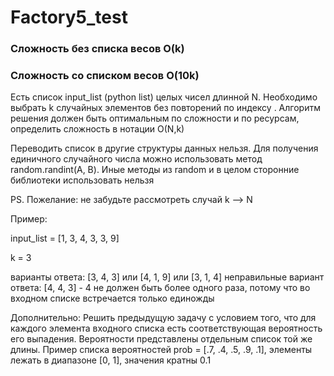 # Factory5_test
### Сложность без списка весов О(k)
### Сложность со списком весов О(10k)



Есть список input_list (python list) целых чисел длинной N. Необходимо выбрать k случайных элементов без повторений по индексу . Алгоритм решения должен быть оптимальным по сложности и по ресурсам, определить сложность в нотации O(N,k)

Переводить список в другие структуры данных нельзя. Для получения единичного случайного числа можно использовать метод random.randint(A, B). Иные методы из random и в целом сторонние библиотеки использовать нельзя

PS. Пожелание: не забудьте рассмотреть случай k —> N

Пример:

input_list = [1, 3, 4, 3, 3, 9]

k = 3

варианты ответа: [3, 4, 3] или [4, 1, 9] или [3, 1, 4] неправильные вариант ответа: [4, 4, 3] - 4 не должен быть более одного раза, потому что во входном списке встречается только единожды

Дополнительно: Решить предыдущую задачу с условием того, что для каждого элемента входного списка есть соответствующая вероятность его выпадения. Вероятности представлены отдельным список той же длины. Пример списка вероятностей prob = [.7, .4, .5, .9, .1], элементы лежать в диапазоне [0, 1], значения кратны 0.1



